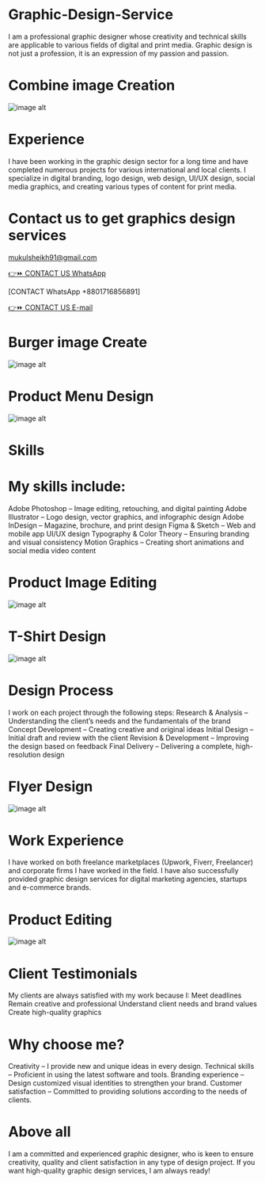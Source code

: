 # Graphic-Design-Service
I am a professional graphic designer whose creativity and technical skills are applicable to various fields of digital and print media.
Graphic design is not just a profession, it is an expression of my passion and passion.

# Combine image Creation

![image alt](https://github.com/afrinjahan80/Graphic-Design-Service/blob/31d4250c4a9891adbdf7f20669ab7daa7eb54197/Photoshop%20editing.jpg)


# Experience
I have been working in the graphic design sector for a long time and have completed numerous projects for various international and local clients.
I specialize in digital branding, logo design, web design, UI/UX design, social media graphics, and creating various types of content for print media.

# Contact us to get graphics design services

mukulsheikh91@gmail.com

[👉⏩ CONTACT US WhatsApp](https://wa.me/qr/6BKWBHXSDW6GP1)

[CONTACT WhatsApp +8801716856891]

[👉⏩ CONTACT US E-mail](mukulsheikh91@gmail.com)

# Burger image Create

![image alt](https://github.com/afrinjahan80/Graphic-Design-Service/blob/62f12e9e98c193bed8abaf62fab6d5c9b28efca7/Burger.jpg)

# Product Menu Design

![image alt](https://github.com/afrinjahan80/Graphic-Design-Service/blob/120dbc878f5a7b0747c3f10fca04d9d2a97fa181/381.jpg)

# Skills

# My skills include:
Adobe Photoshop – Image editing, retouching, and digital painting
Adobe Illustrator – Logo design, vector graphics, and infographic design
Adobe InDesign – Magazine, brochure, and print design
Figma & Sketch – Web and mobile app UI/UX design
Typography & Color Theory – Ensuring branding and visual consistency
Motion Graphics – Creating short animations and social media video content

# Product Image Editing

![image alt](https://github.com/afrinjahan80/Graphic-Design-Service/blob/d1ba875fcdb7e92ddde279ab0cf987336fa93b79/WhatsApp%20Image%202025-02-16%20at%2000.24.23_d964f4df.jpg)

 # T-Shirt Design
 
![image alt](https://github.com/afrinjahan80/Graphic-Design-Service/blob/1770a0b6086a586491699bc251f98c8685956bab/T-shirt.jpg)

# Design Process
I work on each project through the following steps:
Research & Analysis – Understanding the client’s needs and the fundamentals of the brand
Concept Development – ​​Creating creative and original ideas
Initial Design – Initial draft and review with the client
Revision & Development – ​​Improving the design based on feedback
Final Delivery – Delivering a complete, high-resolution design

# Flyer Design

![image alt](https://github.com/afrinjahan80/Graphic-Design-Service/blob/f98b2c8b4dcfe1b927bb8d2178953c79a2b42fa5/flyer-design-7.jpg)

# Work Experience
I have worked on both freelance marketplaces (Upwork, Fiverr, Freelancer) and corporate firms I have worked in the field. 
I have also successfully provided graphic design services for digital marketing agencies, startups and e-commerce brands.


# Product Editing


![image alt](https://github.com/afrinjahan80/Graphic-Design-Service/blob/27445cce8c599625d0a9b22ce2c461f556d1705e/4.jpg)

# Client Testimonials
My clients are always satisfied with my work because I:
Meet deadlines
Remain creative and professional
Understand client needs and brand values
Create high-quality graphics

# Why choose me?
Creativity – I provide new and unique ideas in every design.
Technical skills – Proficient in using the latest software and tools.
Branding experience – Design customized visual identities to strengthen your brand.
Customer satisfaction – Committed to providing solutions according to the needs of clients.

# Above all
I am a committed and experienced graphic designer, who is keen to ensure creativity, quality and client satisfaction in any type of design project. 
If you want high-quality graphic design services, I am always ready!
